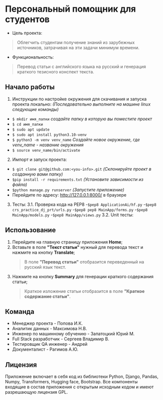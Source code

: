 # Персональный помощник для студентов
- Цель проекта:
> Облегчить студентам получение знаний из зарубежных источников, затрачивая на эти задачи минимум времени.

- Функциональность:
> Перевод статьи с английского языка на русский и генерация краткого тезисного конспект текста. 

## Начало работы
1. Инструкции по настройке окружения для скачивания и запуска проекта локально:
   *(Последовательно выполните на машине linux следующие команды)*
- `$ mkdir имя_папки`  *создайте папку в которую вы поместите проект*
- `$ cd имя_папки`
- `$ sudo apt update`
- `$ sudo apt install python3.10-venv`
- `$ python3 -m venv venv_name` *Создайте новое окружение, где venv_name - название окружения*
- `$ source venv_name/bin/activate`
  
2. Импорт и запуск проекта:
- `$ git clone git@github.com:<you-info>.git` *(Склонируйте проект в созданную вами папку)*
- `$pip install -r requirements.txt` *(Установите зависимости из файла)*
- `$python manage.py runserver` *(Запустите приложение)*
- Перейдите по адресу: http://127.0.0.1:8000/ в браузере

3. Тесты:
3.1. Проверка кода на PEP8
   -`$pep8 ApplicationAi/hf.py`
   -`$pep8 crs_practice_dj_prt/urls.py`
   -`$pep8 pep8 MainApp/forms.py`
   -`$pep8 MainApp/models.py`
   -`$pep8 MainApp/views.py`
3.2. Unit тесты:

## Использование
1. Перейдите на главную страницу приложения **Home**;
2. Вставьте в поле **"Текст статьи"** нужный для перевода текст и нажмите на кнопку **Translate**;
   > В поле **"Перевод статьи"** отобразится переведенный на русский язык текст.
3. Нажмите на кнопку **Summary** для генерации краткого содержания статьи;
   > Краткое изложение статьи отобразится в поле **"Краткое содержание статьи"**.

## Команда
- Менеджер проекта - Попова И.К.
- Аналитик данных - Максимова Н.В.
- Инженер по машинному обучению - Запатоцкий Юрий М.
- Full Stack разработчик - Сергеев Владимир В.
- Тестировщик QA инженер - Андрей
- Документалист - Рагимов А.Ю.

## Лицензия
Приложение включает в себя код из библиотеки Python, Django, Pandas, Numpy, Transformers, Hugging face, Bootstrap.
Все компоненты входящие в состав приложения с открытым исходным кодом и имеют разрешающую лицензия GPL.

